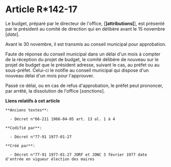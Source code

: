 # Article R*142-17

Le budget, préparé par le directeur de l'office, [**]attributions[**], est présenté par le président au comité de direction
qui en délibère avant le 15 novembre [*date*]. 

Avant le 30 novembre, il est transmis au conseil municipal pour approbation. 

Faute de réponse du conseil municipal dans un délai d'un mois à compter de la réception du projet de budget, le comité
délibère de nouveau sur le projet de budget que le président adresse, suivant le cas, au préfet ou au sous-préfet. Celui-ci
le notifie au conseil municipal qui dispose d'un nouveau délai d'un mois pour l'approuver. 

Passé ce délai, ou en cas de refus d'approbation, le préfet peut prononcer, par arrêté, la dissolution de l'office
[*sanctions*].

**Liens relatifs à cet article**

	**Anciens textes**:

	  - Décret n°66-211 1966-04-05 art. 13 al. 1 à 4

	**Codifié par**:

	  - Décret n°77-91 1977-01-27

	**Créé par**:

	  - Décret n°77-91 1977-01-27 JORF et JONC 3 février 1977 date d'entrée en vigueur élection des maires
